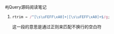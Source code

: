 #jQuery源码阅读笔记
1. ```javascript
   rtrim = /^[\s\uFEFF\xA0]+|[\s\uFEFF\xA0]+$/g;
   ```
   这一段的意思是通过正则来匹配不换行的空白符